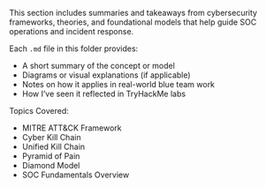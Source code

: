 This section includes summaries and takeaways from cybersecurity frameworks, theories, and foundational models that help guide SOC operations and incident response.

Each `.md` file in this folder provides:
- A short summary of the concept or model
- Diagrams or visual explanations (if applicable)
- Notes on how it applies in real-world blue team work
- How I’ve seen it reflected in TryHackMe labs

Topics Covered:
- MITRE ATT&CK Framework
- Cyber Kill Chain
- Unified Kill Chain
- Pyramid of Pain
- Diamond Model
- SOC Fundamentals Overview
